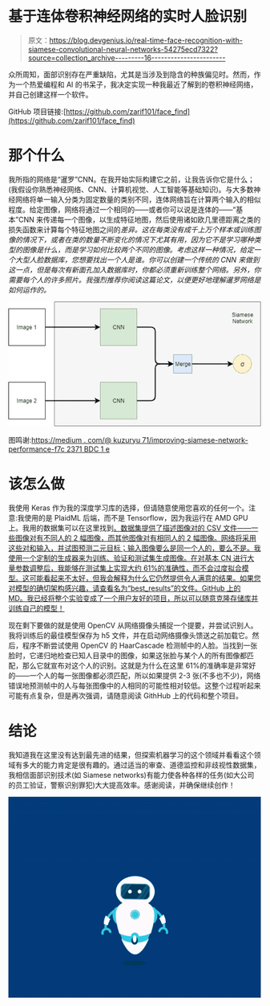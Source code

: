 # 基于连体卷积神经网络的实时人脸识别

> 原文：<https://blog.devgenius.io/real-time-face-recognition-with-siamese-convolutional-neural-networks-54275ecd7322?source=collection_archive---------16----------------------->

众所周知，面部识别存在严重缺陷，尤其是当涉及到隐含的种族偏见时。然而，作为一个热爱编程和 AI 的书呆子，我决定实现一种我最近了解到的卷积神经网络，并自己创建这样一个软件。

GitHub 项目链接:[https://github.com/zarif101/face_find](https://github.com/zarif101/face_find)

# **那个什么**

我所指的网络是“暹罗”CNN。在我开始实际构建它之前，让我告诉你它是什么；(我假设你熟悉神经网络、CNN、计算机视觉、人工智能等基础知识)。与大多数神经网络将单一输入分类为固定数量的类别不同，连体网络旨在计算两个输入的相似程度。给定图像，网络将通过一个相同的——或者你可以说是连体的——“基本”CNN 来传递每一个图像，以生成特征地图，然后使用诸如欧几里德距离之类的损失函数来计算每个特征地图之间的*差异。这在每类没有成千上万个样本或训练图像的情况下，或者在类的数量不断变化的情况下尤其有用，因为它不是学习哪种类型的图像是什么，而是学习如何比较两个不同的图像。考虑这样一种情况，给定一个大型人脸数据库，您想要找出一个人是谁。你可以创建一个传统的 CNN 来做到这一点，但是每次有新面孔加入数据库时，你都必须重新训练整个网络。另外，你需要每个人的许多照片。我强烈推荐你阅读这篇论文，以便更好地理解暹罗网络是如何运作的。*

![](img/343f430275ff6559011cac9ce559d2de.png)

图鸣谢:[https://medium . com/@ kuzuryu 71/improving-siamese-network-performance-f7c 2371 BDC 1 e](https://medium.com/@kuzuryu71/improving-siamese-network-performance-f7c2371bdc1e)

# **该怎么做**

我使用 Keras 作为我的深度学习库的选择，但请随意使用您喜欢的任何一个。注意:我使用的是 PlaidML 后端，而不是 Tensorflow，因为我运行在 AMD GPU 上。我用的数据集可以在这里找到[。数据集提供了描述图像对的 CSV 文件——一些图像对有不同人的 2 幅图像，而其他图像对有相同人的 2 幅图像。网络将采用这些对和输入，并试图预测二元目标；输入图像要么是同一个人的，要么不是。我使用一个定制的生成器来为训练、验证和测试集生成图像。在对基本 CN 进行大量参数调整后，我能够在测试集上实现大约 61%的准确性，而不会过度拟合模型。这可能看起来不太好，但我会解释为什么它仍然提供令人满意的结果。如果您对模型的确切架构感兴趣，请查看名为“best_results”的文件。GitHub 上的 MD。我已经将整个实验变成了一个用户友好的项目，所以可以随意克隆存储库并训练自己的模型！](https://www.kaggle.com/jessicali9530/lfw-dataset)

现在剩下要做的就是使用 OpenCV 从网络摄像头捕捉一个提要，并尝试识别人。我将训练后的最佳模型保存为 h5 文件，并在启动网络摄像头馈送之前加载它。然后，程序不断尝试使用 OpenCV 的 HaarCascade 检测帧中的人脸。当找到一张脸时，它递归地检查已知人目录中的图像，如果这张脸与某个人的所有图像都匹配，那么它就宣布对这个人的识别。这就是为什么在这里 61%的准确率是非常好的——一个人的每一张图像都必须匹配，所以如果提供 2-3 张(不多也不少)，网络错误地预测帧中的人与每张图像中的人相同的可能性相对较低。这整个过程听起来可能有点复杂，但是再次强调，请随意阅读 GithHub 上的代码和整个项目。

# 结论

我知道我在这里没有达到最先进的结果，但探索机器学习的这个领域并看看这个领域有多大的能力肯定是很有趣的。通过适当的审查、道德监控和非歧视性数据集，我相信面部识别技术(如 Siamese networks)有能力使各种各样的任务(如大公司的员工验证，警察识别罪犯)大大提高效率。感谢阅读，并确保继续创作！

![](img/9095238da63dc7fb265cb76ef3fd3547.png)